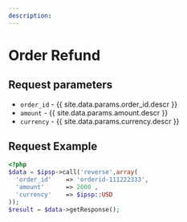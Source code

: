 ```yaml
---
description:
---
```


# Order Refund

## Request parameters

- `order_id` - {{ site.data.params.order_id.descr }}
- `amount` - {{ site.data.params.amount.descr }}
- `currency` - {{ site.data.params.currency.descr }}


## Request Example

```php
<?php
$data = $ipsp->call('reverse',array(
  'order_id'    => 'orderid-111222333',
  'amount'      => 2000 ,
  'currency'    => $ipsp::USD
));
$result = $data->getResponse();
```